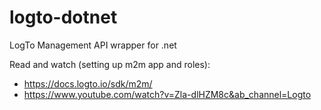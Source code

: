 # logto-dotnet
LogTo Management API wrapper for .net

Read and watch (setting up m2m app and roles):
- https://docs.logto.io/sdk/m2m/
- https://www.youtube.com/watch?v=Zla-dlHZM8c&ab_channel=Logto
